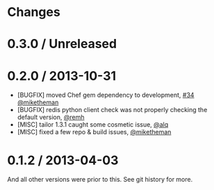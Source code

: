 Changes
=======

# 0.3.0 / Unreleased



# 0.2.0 / 2013-10-31

* [BUGFIX] moved Chef gem dependency to development, [#34][] [@miketheman][]
* [BUGFIX] redis python client check was not properly checking the default version, [@remh][]
* [MISC] tailor 1.3.1 caught some cosmetic issue, [@alq][]
* [MISC] fixed a few repo & build issues, [@miketheman][]

# 0.1.2 / 2013-04-03

And all other versions were prior to this. See git history for more.
<!--- The following link definition list is generated by PimpMyChangelog --->
[#34]: https://github.com/DataDog/chef-handler-datadog/issues/34
[@alq]: https://github.com/alq
[@miketheman]: https://github.com/miketheman
[@remh]: https://github.com/remh